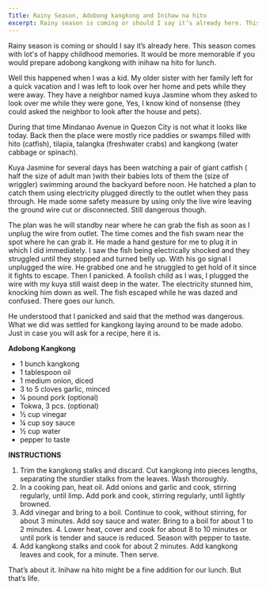 ```yaml
---
Title: Rainy Season, Adobong kangkong and Inihaw na hito
excerpt: Rainy season is coming or should I say it’s already here. This season comes with a lot of happy childhood memories. It would be more memorable if you would prepare adobong kangkong with inihaw na hito for lunch.
---
```



Rainy season is coming or should I say it’s already here. This season comes with lot's of happy childhood memories. It would be more memorable if you would prepare adobong kangkong with inihaw na hito for lunch.
 
Well this happened when I was a kid. My older sister with her family left for a quick vacation and I was left to look over her home and pets while they were away. They have a neighbor named kuya Jasmine whom they asked to look over me while they were gone, Yes, I know kind of nonsense (they could asked the neighbor to look after the house and pets).
 
During that time Mindanao Avenue in Quezon City is not what it looks like today. Back then the place were mostly rice paddies or swamps filled with hito (catfish), tilapia, talangka (freshwater crabs) and kangkong (water cabbage or spinach).
 
Kuya Jasmine for several days has been watching a pair of giant catfish ( half the size of adult man )with their babies lots of them the (size of wriggler) swimming around the backyard before noon. He hatched a plan to catch them using electricity plugged directly to the outlet when they pass through. He made some safety measure by using only the live wire leaving the ground wire cut or disconnected. Still dangerous though.
 
The plan was he will standby near where he can grab the fish as soon as I unplug the wire from outlet. The time comes and the fish swam near the spot where he can grab it. He made a hand gesture for me to plug it in which I did immediately. I saw the fish being electrically shocked and they struggled until they stopped and turned belly up. With his go signal I unplugged the wire. He grabbed one and he struggled to get hold of it since it fights to escape. Then I panicked. A foolish child as I was, I plugged the wire with my kuya still waist deep in the water. The electricity stunned him, knocking him down as well. The fish escaped while he was dazed and confused. There goes our lunch.
 
He understood that I panicked and said that the method was dangerous. What we did was settled for kangkong laying around to be made adobo. Just in case you will ask for a recipe, here it is.
 
**Adobong Kangkong**
 
* 1 bunch kangkong
* 1 tablespoon oil
* 1 medium onion, diced
* 3 to 5 cloves garlic, minced
* ¼ pound pork (optional)
* Tokwa, 3 pcs. (optional)
* ½ cup vinegar
* ¼ cup soy sauce
* ½ cup water
* pepper to taste

**INSTRUCTIONS**
1. Trim the kangkong stalks and discard. Cut kangkong into pieces lengths, separating the sturdier stalks from the leaves. Wash thoroughly.
2. In a cooking pan, heat oil. Add onions and garlic and cook, stirring regularly, until limp. Add pork and cook, stirring regularly, until lightly browned.
3. Add vinegar and bring to a boil. Continue to cook, without stirring, for about 3 minutes. Add soy sauce and water. Bring to a boil for about 1 to 2 minutes. 4. Lower heat, cover and cook for about 8 to 10 minutes or until pork is tender and sauce is reduced. Season with pepper to taste.
5. Add kangkong stalks and cook for about 2 minutes. Add kangkong leaves and cook, for a minute. Then serve.
 
That’s about it. Inihaw na hito might be a fine addition for our lunch. But that’s life.
 
 
 
 
 
